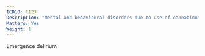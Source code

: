 ```yaml
---
ICD10: F123
Description: "Mental and behavioural disorders due to use of cannabinoids: Withdrawal state"
Matters: Yes
Weight: 1
---
```

Emergence delirium
